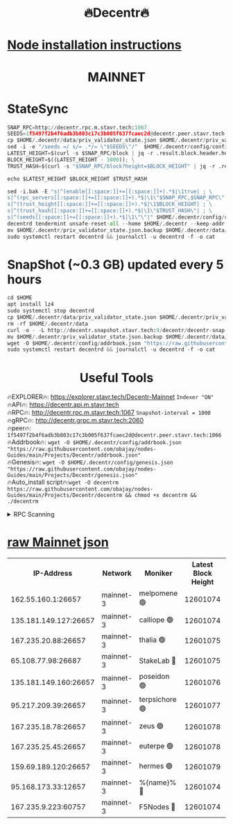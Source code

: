 <h1 align="center"> 🔥Decentr🔥</h1>

[Node installation instructions](https://github.com/obajay/nodes-Guides/tree/main/Projects/Decentr)
=
<h1 align="center"> MAINNET</h1>

# StateSync
```python
SNAP_RPC=http://decentr.rpc.m.stavr.tech:1067
SEEDS=1f5497f2b4f6adb3b803c17c3b005f637fcaec2d@decentr.peer.stavr.tech:1066
cp $HOME/.decentr/data/priv_validator_state.json $HOME/.decentr/priv_validator_state.json.backup
sed -i -e "/seeds =/ s/= .*/= \"$SEEDS\"/"  $HOME/.decentr/config/config.toml
LATEST_HEIGHT=$(curl -s $SNAP_RPC/block | jq -r .result.block.header.height); \
BLOCK_HEIGHT=$((LATEST_HEIGHT - 1000)); \
TRUST_HASH=$(curl -s "$SNAP_RPC/block?height=$BLOCK_HEIGHT" | jq -r .result.block_id.hash)

echo $LATEST_HEIGHT $BLOCK_HEIGHT $TRUST_HASH

sed -i.bak -E "s|^(enable[[:space:]]+=[[:space:]]+).*$|\1true| ; \
s|^(rpc_servers[[:space:]]+=[[:space:]]+).*$|\1\"$SNAP_RPC,$SNAP_RPC\"| ; \
s|^(trust_height[[:space:]]+=[[:space:]]+).*$|\1$BLOCK_HEIGHT| ; \
s|^(trust_hash[[:space:]]+=[[:space:]]+).*$|\1\"$TRUST_HASH\"| ; \
s|^(seeds[[:space:]]+=[[:space:]]+).*$|\1\"\"|" $HOME/.decentr/config/config.toml
decentrd tendermint unsafe-reset-all --home $HOME/.decentr --keep-addr-book
mv $HOME/.decentr/priv_validator_state.json.backup $HOME/.decentr/data/priv_validator_state.json
sudo systemctl restart decentrd && journalctl -u decentrd -f -o cat
```
# SnapShot (~0.3 GB) updated every 5 hours
```python
cd $HOME
apt install lz4
sudo systemctl stop decentrd
cp $HOME/.decentr/data/priv_validator_state.json $HOME/.decentr/priv_validator_state.json.backup
rm -rf $HOME/.decentr/data
curl -o - -L http://decentr.snapshot.stavr.tech:9/decentr/decentr-snap.tar.lz4 | lz4 -c -d - | tar -x -C $HOME/.decentr --strip-components 2
mv $HOME/.decentr/priv_validator_state.json.backup $HOME/.decentr/data/priv_validator_state.json
wget -O $HOME/.decentr/config/addrbook.json "https://raw.githubusercontent.com/obajay/nodes-Guides/main/Projects/Decentr/addrbook.json"
sudo systemctl restart decentrd && journalctl -u decentrd -f -o cat
```

 <h1 align="center"> Useful Tools</h1>

🔥EXPLORER🔥:     https://explorer.stavr.tech/Decentr-Mainnet        `Indexer "ON"` \
🔥API🔥:          https://decentr.api.m.stavr.tech \
🔥RPC🔥:          http://decentr.rpc.m.stavr.tech:1067              `Snapshot-interval = 1000` \
🔥gRPC🔥:         http://decentr.grpc.m.stavr.tech:2060 \
🔥peer🔥:         `1f5497f2b4f6adb3b803c17c3b005f637fcaec2d@decentr.peer.stavr.tech:1066` \
🔥Addrbook🔥:  `wget -O $HOME/.decentr/config/addrbook.json "https://raw.githubusercontent.com/obajay/nodes-Guides/main/Projects/Decentr/addrbook.json"` \
🔥Genesis🔥:  `wget -O $HOME/.decentr/config/genesis.json "https://raw.githubusercontent.com/obajay/nodes-Guides/main/Projects/Decentr/genesis.json"` \
🔥Auto_install script🔥:`wget -O decentrm https://raw.githubusercontent.com/obajay/nodes-Guides/main/Projects/Decentr/decentrm && chmod +x decentrm && ./decentrm`

<details>
<summary>RPC Scanning</summary>

<h2 align="center"> We scan nodes in real time every 4 hours. And we provide the final result of RPC endpoints.
We cannot influence the operation of these nodes in any way. </h2>


```python
If Voting Power is higher than 0 --> then the Node is a validator of the network and may be subject to attack and be a potential threat to the chain.
```
```python
We marked such validators with a red symbol
```

</details>

[raw Mainnet json](https://rpc-check.decentrm.stavr.tech/decentrm/rpc-decentrm-result.json)
=



<table><tr><th>IP-Address</th><th>Network</th><th>Moniker</th><th>Latest Block Height</th><th>Earliest Block Height</th><th>Catching Up</th><th>Tx Index</th><th>Voting Power</th><th>Scan Time</th></tr><tr><td>162.55.160.1:26657</td><td>mainnet-3</td><td>melpomene 🟢</td><td>12601074</td><td>1688950</td><td>False</td><td>on</td><td>0</td><td>2024-01-26T09:41:04.751390880UTC</td></tr><tr><td>135.181.149.127:26657</td><td>mainnet-3</td><td>calliope 🟢</td><td>12601074</td><td>1688950</td><td>False</td><td>on</td><td>0</td><td>2024-01-26T09:41:07.155494518UTC</td></tr><tr><td>167.235.20.88:26657</td><td>mainnet-3</td><td>thalia 🟢</td><td>12601075</td><td>1688950</td><td>False</td><td>on</td><td>0</td><td>2024-01-26T09:41:12.939421616UTC</td></tr><tr><td>65.108.77.98:26687</td><td>mainnet-3</td><td>StakeLab 🔴</td><td>12601075</td><td>1688950</td><td>False</td><td>on</td><td>5409155</td><td>2024-01-26T09:41:13.326443063UTC</td></tr><tr><td>135.181.149.160:26657</td><td>mainnet-3</td><td>poseidon 🟢</td><td>12601076</td><td>1688950</td><td>False</td><td>on</td><td>0</td><td>2024-01-26T09:41:18.160802792UTC</td></tr><tr><td>95.217.209.39:26657</td><td>mainnet-3</td><td>terpsichore 🟢</td><td>12601077</td><td>1688950</td><td>False</td><td>on</td><td>0</td><td>2024-01-26T09:41:24.749950023UTC</td></tr><tr><td>167.235.18.78:26657</td><td>mainnet-3</td><td>zeus 🟢</td><td>12601078</td><td>1688950</td><td>False</td><td>on</td><td>0</td><td>2024-01-26T09:41:29.089287274UTC</td></tr><tr><td>167.235.25.45:26657</td><td>mainnet-3</td><td>euterpe 🟢</td><td>12601078</td><td>1688950</td><td>False</td><td>on</td><td>0</td><td>2024-01-26T09:41:31.443227476UTC</td></tr><tr><td>159.69.189.120:26657</td><td>mainnet-3</td><td>hermes 🟢</td><td>12601079</td><td>1688950</td><td>False</td><td>on</td><td>0</td><td>2024-01-26T09:41:33.726983428UTC</td></tr><tr><td>95.168.173.33:12657</td><td>mainnet-3</td><td>%{name}% 🔴</td><td>12601074</td><td>8964001</td><td>False</td><td>on</td><td>4176589</td><td>2024-01-26T09:41:08.279438170UTC</td></tr><tr><td>167.235.9.223:60757</td><td>mainnet-3</td><td>F5Nodes 🔴</td><td>12601074</td><td>12380001</td><td>False</td><td>off</td><td>562</td><td>2024-01-26T09:41:08.526537150UTC</td></tr></table>